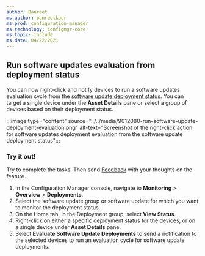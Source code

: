 ```yaml
---
author: Banreet
ms.author: banreetkaur
ms.prod: configuration-manager
ms.technology: configmgr-core
ms.topic: include
ms.date: 04/22/2021
---
```


## <a name="bkmk_evaluate"></a> Run software updates evaluation from deployment status
<!--9012080 -->

You can now right-click and notify devices to run a software updates evaluation cycle from the [software update deployment status](../../../../../sum/deploy-use/monitor-software-updates.md#BKMK_SUDeployStatus). You can target a single device under the **Asset Details** pane or select a group of devices based on their deployment status. 

:::image type="content" source="../../media/9012080-run-software-update-deployment-evaluation.png" alt-text="Screenshot of the right-click action for software updates deployment evaluation from the software update deployment status":::

### Try it out!

Try to complete the tasks. Then send [Feedback](../../../../understand/find-help.md#product-feedback) with your thoughts on the feature.

1. In the Configuration Manager console, navigate to **Monitoring** > **Overview** > **Deployments**.
1. Select the software update group or software update for which you want to monitor the deployment status.
1. On the Home tab, in the Deployment group, select **View Status**.
1. Right-click on either a specific deployment status for the devices, or on a single device under **Asset Details** pane.
1. Select **Evaluate Software Update Deployments** to send a notification to the selected devices to run an evaluation cycle for software update deployments.
